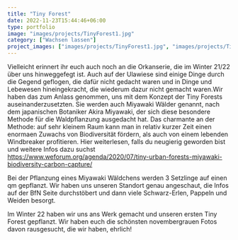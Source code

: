```yaml
---
title: "Tiny Forest"
date: 2022-11-23T15:44:46+06:00
type: portfolio
image: "images/projects/TinyForest1.jpg"
category: ["Wachsen lassen"]
project_images: ["images/projects/TinyForest1.jpg", "images/projects/TinyForest2.jpg"]
---
```


Vielleicht erinnert ihr euch auch noch an die Orkanserie, die im Winter 21/22 über uns hinweggefegt ist. Auch auf der Ulawiese sind einige Dinge durch die Gegend geflogen, die dafür nicht gedacht waren und in Dinge und Lebewesen hineingekracht, die wiederum dazur nicht gemacht waren.Wir haben das zum Anlass genommen, uns mit dem Konzept der Tiny Forests auseinanderzusetzten. Sie werden auch Miyawaki Wälder genannt, nach dem japanischen Botaniker Akira Miyawaki, der sich diese besondere Methode für die Waldpflanzung ausgedacht hat. Das charmante an der Methode: auf sehr kleinem Raum kann man in relativ kurzer Zeit einen enormaen Zuwachs von Biodiversität fördern, als auch von einem lebenden Windbreaker profitieren. Hier weiterlesen, falls du neugierig geworden bist und weitere Infos dazu suchst https://www.weforum.org/agenda/2020/07/tiny-urban-forests-miyawaki-biodiversity-carbon-capture/

Bei der Pflanzung eines Miyawaki Wäldchens werden 3 Setzlinge auf einen qm gepflanzt. Wir haben uns unseren Standort genau angeschaut, die Infos auf der BfN Seite durchstöbert und dann viele Schwarz-Erlen, Pappeln und Weiden besorgt. 

Im Winter 22 haben wir uns ans Werk gemacht und unseren ersten Tiny Forest gepflanzt. Wir haben euch die schönsten novembergrauen Fotos davon rausgesucht, die wir haben, ehrlich! 